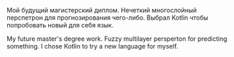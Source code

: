 Мой будущий магистерский диплом. Нечеткий многослойный перспетрон для прогнозирования чего-либо. Выбрал Kotlin чтобы попробовать новый для себя язык.

My future master's degree work. Fuzzy multilayer persperton for predicting something. I chose Kotlin to try a new language for myself.
